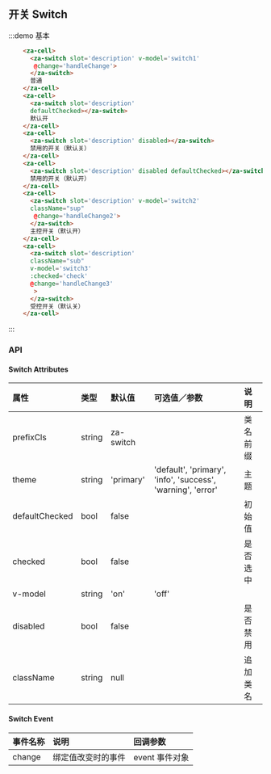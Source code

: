 <script>
export default {
  data() {
    return {
      switch1: null,
      switch2: 'on',
      switch3: 'off',
      check: false
    }
  },
  methods: {
    handleChange(event){
      console.log(event);
    },
    handleChange2(event){
      this.check = event.target.checked;   
    },
    handleChange3(event){
      this.check = event.target.checked;
    }
  }
};
</script>

## 开关 Switch

:::demo 基本
```html
    <za-cell>
      <za-switch slot='description' v-model='switch1'
       @change='handleChange'>
      </za-switch>
      普通
    </za-cell>
    <za-cell>
      <za-switch slot='description' 
      defaultChecked></za-switch>
      默认开
    </za-cell>
    <za-cell>
      <za-switch slot='description' disabled></za-switch>
      禁用的开关（默认关）
    </za-cell>
    <za-cell>
      <za-switch slot='description' disabled defaultChecked></za-switch>
      禁用的开关（默认开）
    </za-cell>
    <za-cell>
      <za-switch slot='description' v-model='switch2'
      className="sup"
       @change='handleChange2'>
      </za-switch>
      主控开关（默认开）
    </za-cell>
    <za-cell>
      <za-switch slot='description' 
      className="sub"
      v-model='switch3'
      :checked='check'
      @change='handleChange3'
       >
      </za-switch>
      受控开关（默认关）
    </za-cell>
```
:::




### API

#### Switch Attributes

| 属性 | 类型 | 默认值 | 可选值／参数 | 说明 |
| :--- | :--- | :--- | :--- | :--- |
| prefixCls | string | za-switch | | 类名前缀 |
| theme | string | 'primary' | 'default', 'primary', 'info', 'success', 'warning', 'error' | 主题 |
| defaultChecked | bool | false | | 初始值 |
| checked | bool | false | | 是否选中 |
| v-model | string | 'on' | 'off' | | 值 |
| disabled | bool | false | | 是否禁用 |
| className | string | null | | 追加类名 |
#### Switch Event
| 事件名称 | 说明 | 回调参数 |
| :--- | :--- | :--- |
| change | 绑定值改变时的事件 | event 事件对象 |